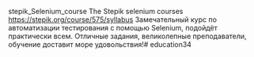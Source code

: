 stepik_Selenium_course
The Stepik selenium courses https://stepik.org/course/575/syllabus Замечательный курс по автоматизации тестирования с помощью Selenium, подойдёт практически всем. Отличные задания, великолепные преподаватели, обучение доставит море удовольствия!# education34
